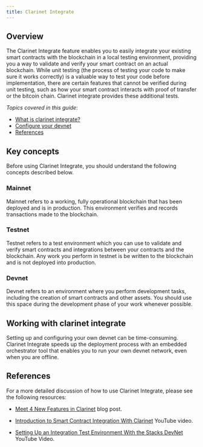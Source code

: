 ```yaml
---
title: Clarinet Integrate
---
```


## Overview

The Clarinet Integrate feature enables you to easily integrate your existing smart contracts with the blockchain in a local testing environment, providing you a way to validate and verify your smart contract on an actual blockchain. While unit testing (the process of testing your code to make sure it works correctly) is a valuable way to test your code before implementation, there are certain features that cannot be verified during unit testing, such as how your smart contract interacts with proof of transfer or the bitcoin chain. Clarinet integrate provides these additional tests.

*Topics covered in this guide*:

* [What is clarinet integrate?](#key-concepts)
* [Configure your devnet](#devnet)
* [References](#references)

## Key concepts

Before using Clarinet Integrate, you should understand the following concepts described below.

### Mainnet

Mainnet refers to a working, fully operational blockchain that has been deployed and is in production. This environment verifies and records transactions made to the blockchain.

### Testnet

Testnet refers to a test environment which you can use to validate and verify smart contracts and integrations between your contracts and the blockchain. Any work you perform in testnet is be written to the blockchain and is not deployed into production.

### Devnet

Devnet refers to an environment where you perform development tasks, including the creation of smart contracts and other assets. You should use this space during the development phase of your work whenever possible.

## Working with clarinet integrate

Setting up and configuring your own devnet can be time-consuming. Clarinet Integrate speeds up the deployment process with an embedded orchestrator tool that enables you to run your own devnet network, even when you are offline.

## References

For a more detailed discussion of how to use Clarinet Integrate, please see the following resources:

- [Meet 4 New Features in Clarinet](https://www.hiro.so/blog/meet-4-new-features-in-clarinet) blog post.

- [Introduction to Smart Contract Integration With Clarinet](https://www.youtube.com/watch?v=or01j0a9MUo&list=PL5Ujm489LoJaAz9kUJm8lYUWdGJ2AnQTb&index=12) YouTube video.

- [Setting Up an Integration Test Environment With the Stacks DevNet](https://www.youtube.com/watch?v=4V0hcuOq47I&list=PL5Ujm489LoJaAz9kUJm8lYUWdGJ2AnQTb&index=14) YouTube Video.
